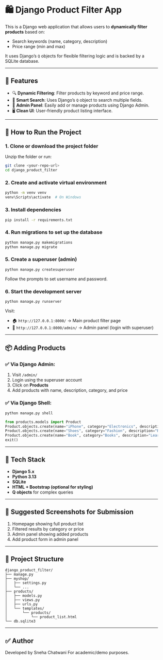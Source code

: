 # 🛍️ Django Product Filter App

This is a Django web application that allows users to **dynamically filter products** based on:
- Search keywords (name, category, description)
- Price range (min and max)

It uses Django’s `Q` objects for flexible filtering logic and is backed by a SQLite database.

---

## 📌 Features

- 🔍 **Dynamic Filtering**: Filter products by keyword and price range.
- 🧠 **Smart Search**: Uses Django’s `Q` object to search multiple fields.
- 💾 **Admin Panel**: Easily add or manage products using Django Admin.
- 🖥️ **Clean UI**: User-friendly product listing interface.

---

## 🚀 How to Run the Project

### 1. Clone or download the project folder

Unzip the folder or run:
```bash
git clone <your-repo-url>
cd django_product_filter
```

### 2. Create and activate virtual environment

```bash
python -m venv venv
venv\Scripts\activate  # On Windows
```

### 3. Install dependencies

```bash
pip install -r requirements.txt
```

### 4. Run migrations to set up the database

```bash
python manage.py makemigrations
python manage.py migrate
```

### 5. Create a superuser (admin)

```bash
python manage.py createsuperuser
```

Follow the prompts to set username and password.

### 6. Start the development server

```bash
python manage.py runserver
```

Visit:
- 🏠 `http://127.0.0.1:8000/` → Main product filter page  
- 🔐 `http://127.0.0.1:8000/admin/` → Admin panel (login with superuser)

---

## 📦 Adding Products

### ✅ Via Django Admin:
1. Visit `/admin/`
2. Login using the superuser account
3. Click on **Products**
4. Add products with name, description, category, and price

### ✅ Via Django Shell:
```bash
python manage.py shell
```

```python
from products.models import Product
Product.objects.create(name="iPhone", category="Electronics", description="Smartphone", price=999)
Product.objects.create(name="Shoes", category="Fashion", description="Running shoes", price=120)
Product.objects.create(name="Book", category="Books", description="Learn Django", price=45)
exit()
```

---

## 🧠 Tech Stack

- **Django 5.x**
- **Python 3.13**
- **SQLite**
- **HTML + Bootstrap (optional for styling)**
- **Q objects** for complex queries

---

## 📸 Suggested Screenshots for Submission

1. Homepage showing full product list
2. Filtered results by category or price
3. Admin panel showing added products
4. Add product form in admin panel

---

## 📁 Project Structure

```
django_product_filter/
├── manage.py
├── myshop/
│   ├── settings.py
│   └── ...
├── products/
│   ├── models.py
│   ├── views.py
│   ├── urls.py
│   └── templates/
│       └── products/
│           └── product_list.html
└── db.sqlite3
```

---

## ✅ Author

Developed by Sneha Chatwani
For academic/demo purposes.
